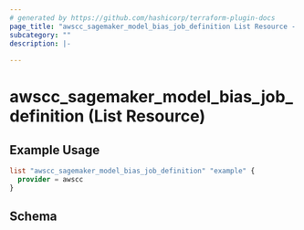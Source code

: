```yaml
---
# generated by https://github.com/hashicorp/terraform-plugin-docs
page_title: "awscc_sagemaker_model_bias_job_definition List Resource - terraform-provider-awscc"
subcategory: ""
description: |-
  
---
```


# awscc_sagemaker_model_bias_job_definition (List Resource)



## Example Usage

```terraform
list "awscc_sagemaker_model_bias_job_definition" "example" {
  provider = awscc
}
```

<!-- schema generated by tfplugindocs -->
## Schema
